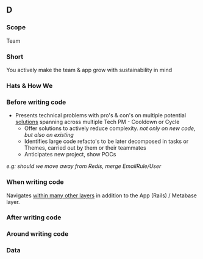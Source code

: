 ## D
### Scope

Team

### Short

You actively make the team & app grow with sustainability in mind

### Hats & How We

### Before writing code

- Presents technical problems with pro's & con's on multiple potential [solutions](https://github.com/moka-care/levels/blob/guidelines.md#probleme-resolution) spanning across multiple Tech PM - Cooldown or Cycle 
  - Offer solutions to actively reduce complexity. _not only on new code, but also on existing_
  - Identifies large code refacto's to be later decomposed in tasks or Themes, carried out by them or their teammates
  - Anticipates new project, show POCs

_e.g: should we move away from Redis, merge EmailRule/User_

  
### When writing code

Navigates [within many other layers](https://github.com/moka-care/levels/blob/guidelines.md#code-vs-stack) in addition to the App (Rails) / Metabase layer.

### After writing code


### Around writing code

### Data
